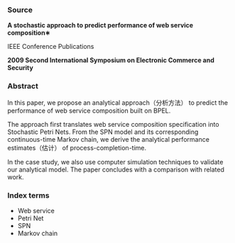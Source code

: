 ### Source

**A stochastic approach to predict performance of web service composition∗**

IEEE Conference Publications

**2009 Second International Symposium on Electronic Commerce and Security**



### Abstract

In this paper, we propose an analytical approach（分析方法） to predict the performance of web service composition built on BPEL. 

The approach first translates web service composition specification into Stochastic Petri Nets. From the SPN model and its corresponding continuous-time Markov chain, we derive the analytical performance estimates（估计） of process-completion-time. 

In the case study, we also use computer simulation techniques to validate our analytical model. The paper concludes with a comparison with related work.

### Index terms

* Web service
* Petri Net
* SPN
* Markov chain